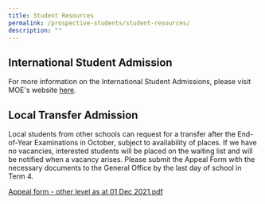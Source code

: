 ```yaml
---
title: Student Resources
permalink: /prospective-students/student-resources/
description: ""
---
```

International Student Admission
-----------
For more information on the International Student Admissions, please visit MOE's website [here](https://www.moe.gov.sg/international-students).


Local Transfer Admission
-----------
Local students from other schools can request for a transfer after the End-of-Year Examinations in October, subject to availability of places. If we have no vacancies, interested students will be placed on the waiting list and will be notified when a vacancy arises. Please submit the Appeal Form with the necessary documents to the General Office by the last day of school in Term 4.

  
[Appeal form - other level as at 01 Dec 2021.pdf](/files/Local%20Transfer%20Admission/Appeal%20form%20-%20other%20level%20as%20at%2001%20Dec%202021.pdf)